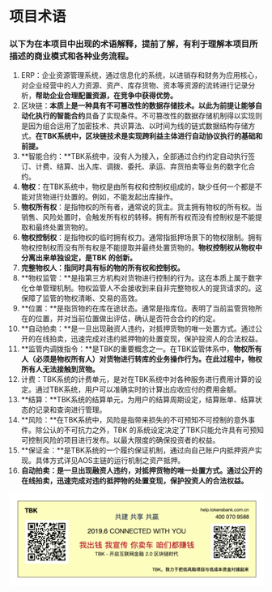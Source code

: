 # 项目术语

### 以下为在本项目中出现的术语解释，提前了解，有利于理解本项目所描述的商业模式和各种业务流程。

1. ERP：企业资源管理系统，通过信息化的系统，以进销存和财务为应用核心，对企业经营中的人力资源、资产、库存货物、资本等资源的流转进行记录分析，**帮助企业合理配置资源，在竞争中获得优势。**
2. 区块链：**本质上是一种具有不可篡改性的数据存储技术。**以此为前提让能够自动化执行的**智能合约**具备了实现条件。不可篡改性的数据存储机制得以实现则是因为组合运用了加密技术、共识算法、以时间为线的链式数据结构存储方式。**在TBK系统中，区块链技术是实现跨利益主体进行自动协议执行的基础和前提。**
3. **智能合约：**TBK系统中，没有人为接入，全部通过合约约定自动执行签订、计费、结算、出入库、调拨、委托、承运、弃货拍卖等业务的数字化合约。
4. **物权**：在TBK系统中，物权是由所有权和控制权组成的，缺少任何一个都是不能对货物进行处置的。例如，不能发起出库操作。
5. **物权所有权**：是指物权的所有者，通常说的货主。货主拥有物权的所有权。当销售、风险处置时，会触发所有权的转移。拥有所有权而没有控制权是不能提取和最终处置货物的。
6. **物权控制权**：是指物权的临时拥有权力。通常指抵押场景下的物权限制。拥有物权控制权而没有所有权是不能提取并最终处置货物的。**物权控制权从物权中分离出来单独设定，是TBK 的创新。**
7. **完整物权人：指同时具有标的物的所有权和控制权。**
8. **物权监管：**是指第三方机构对货物进行控制的行为。这在本质上属于数字化仓单管理机制。物权监管人不会接收到来自非完整物权人的提货请求的。这保障了监管的物权清晰、交易的高效。
9. **位置：**是指货物的在库在途状态。通常是指库位。表明了当前监管货物所在的位置，并对当前位置做出评估，确认是否符合合约的约定。
10. **自动拍卖：**是一旦出现融资人违约，对抵押货物的唯一处置方式。通过公开的在线拍卖，迅速完成对违约抵押物的处置变现，保护投资人的合法权益。
11. **监管内调拨指令：**是TBK的重要概念之一。在TBK监管体系中，**物权所有人（必须是物权所有人）对货物进行转库的业务操作行为。在此过程中，物权所有人无法接触到货物。**
12. 计费：TBK系统的计费单元，是对在TBK系统中对各种服务进行费用计算的设定。通过TBK系统，用户可以准确实时的计算出应收应付的费用金额。
13. **结算：**TBK系统的结算单元，为用户的结算周期设定，结算账单、结算状态的记录和查询进行管理。
14. **风险：**在TBK系统中，风险是指带来损失的不可预知不可控制的意外事件。除公认的不可抗力之外，TBK 的系统设定决定了TBK只能允许具有可预知可控制风险的项目进行发布。以最大限度的确保投资者的权益。
15. **保证金：**是TBK系统的一个履约保证机制，通过向自己账户内抵押资产实现。具体方式详见AOS主链的运行机制之资产抵押。
16. **自动拍卖：是一旦出现融资人违约，对抵押货物的唯一处置方式。通过公开的在线拍卖，迅速完成对违约抵押物的处置变现，保护投资人的合法权益。**



![](../.gitbook/assets/tbktokensbank-guang-gao-11.gif)

